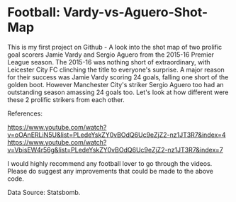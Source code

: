 # Football: Vardy-vs-Aguero-Shot-Map
This is my first project on Github - A look into the shot map of two prolific goal scorers Jamie Vardy and Sergio Aguero from the 2015-16 Premier League season. The 2015-16 was nothing short of extraordinary, with Leicester City FC clinching the title to everyone's surprise. A major reason for their success was Jamie Vardy scoring
24 goals, falling one short of the golden boot. However Manchester City's striker Sergio Aguero too had an outstanding season amassing 24 goals too.
Let's look at how different were these 2 prolific strikers from each other.

References:

https://www.youtube.com/watch?v=oOAnERLiN5U&list=PLedeYskZY0vBOdQ6Uc9eZjZ2-nz1JT3R7&index=4
https://www.youtube.com/watch?v=VbisEW4r56g&list=PLedeYskZY0vBOdQ6Uc9eZjZ2-nz1JT3R7&index=7


I would highly recommend any football lover to go through the videos. Please do suggest any improvements that could be made to the above code.

Data Source: Statsbomb.
